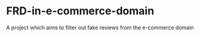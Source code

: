 # FRD-in-e-commerce-domain
A project which aims to filter out fake reviews from the e-commerce domain
